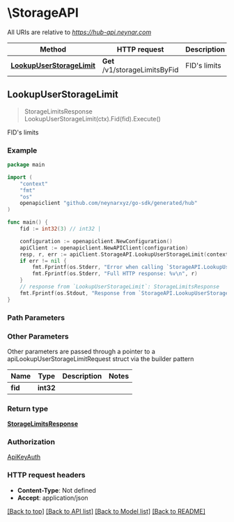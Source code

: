 # \StorageAPI

All URIs are relative to *https://hub-api.neynar.com*

Method | HTTP request | Description
------------- | ------------- | -------------
[**LookupUserStorageLimit**](StorageAPI.md#LookupUserStorageLimit) | **Get** /v1/storageLimitsByFid | FID&#39;s limits



## LookupUserStorageLimit

> StorageLimitsResponse LookupUserStorageLimit(ctx).Fid(fid).Execute()

FID's limits



### Example

```go
package main

import (
	"context"
	"fmt"
	"os"
	openapiclient "github.com/neynarxyz/go-sdk/generated/hub"
)

func main() {
	fid := int32(3) // int32 | 

	configuration := openapiclient.NewConfiguration()
	apiClient := openapiclient.NewAPIClient(configuration)
	resp, r, err := apiClient.StorageAPI.LookupUserStorageLimit(context.Background()).Fid(fid).Execute()
	if err != nil {
		fmt.Fprintf(os.Stderr, "Error when calling `StorageAPI.LookupUserStorageLimit``: %v\n", err)
		fmt.Fprintf(os.Stderr, "Full HTTP response: %v\n", r)
	}
	// response from `LookupUserStorageLimit`: StorageLimitsResponse
	fmt.Fprintf(os.Stdout, "Response from `StorageAPI.LookupUserStorageLimit`: %v\n", resp)
}
```

### Path Parameters



### Other Parameters

Other parameters are passed through a pointer to a apiLookupUserStorageLimitRequest struct via the builder pattern


Name | Type | Description  | Notes
------------- | ------------- | ------------- | -------------
 **fid** | **int32** |  | 

### Return type

[**StorageLimitsResponse**](StorageLimitsResponse.md)

### Authorization

[ApiKeyAuth](../README.md#ApiKeyAuth)

### HTTP request headers

- **Content-Type**: Not defined
- **Accept**: application/json

[[Back to top]](#) [[Back to API list]](../README.md#documentation-for-api-endpoints)
[[Back to Model list]](../README.md#documentation-for-models)
[[Back to README]](../README.md)

